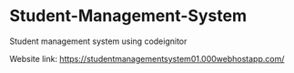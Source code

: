 # Student-Management-System
Student management system using codeignitor

Website link: https://studentmanagementsystem01.000webhostapp.com/
